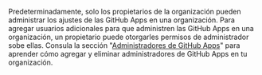 Predeterminadamente, solo los propietarios de la organización pueden administrar los ajustes de las GitHub Apps en una organización. Para agregar usuarios adicionales para que administren las GitHub Apps en una organización, un propietario puede otorgarles permisos de administrador sobe ellas. Consula la sección "[Administradores de GitHub Apps](/articles/permission-levels-for-an-organization/#github-app-managers)" para aprender cómo agregar y eliminar administradores de GitHub Apps en tu organización.
